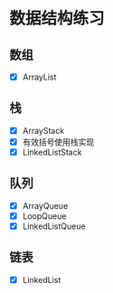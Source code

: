 # 数据结构练习

## 数组
- [x] ArrayList

## 栈
- [x] ArrayStack
- [x] 有效括号使用栈实现
- [x] LinkedListStack

## 队列
- [x] ArrayQueue
- [x] LoopQueue
- [x] LinkedListQueue

## 链表
- [x] LinkedList



